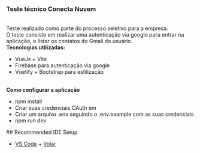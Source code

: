 <div>
    <h3>Teste técnico Conecta Nuvem</h3>
    <br>
    <span>Teste realizado como parte do processo seletivo para a empresa.</span>
    <br>
    <span>O teste consiste em realizar uma autenticação via google para entrar na aplicação, e listar os contatos do Gmail do usuário.</span>
    <br>
    <strong>Tecnologias utilizadas:</strong>
    <br>
    <ul>
        <li>
            VueJs + Vite
        </li>
        <li>
            Firebase para autenticação via google
        </li>
        <li>
            Vuetify + Bootstrap para estilização
        </li>
    </ul>
    <br>
    <strong>Como configurar a aplicação</strong>
    <br>
    <ul>
        <li>
            npm install
        </li>
        <li>
            Criar suas credenciais OAuth em <a href="https://console.cloud.google.com/apis/credentials"></a>
        </li>
        <li>
            Criar um arquivo .env seguindo o .env.example com as suas credenciais
        </li>
        <li>
            npm run dev
        </li>
    </ul>
</div>
## Recommended IDE Setup

- [VS Code](https://code.visualstudio.com/) + [Volar](https://marketplace.visualstudio.com/items?itemName=Vue.volar)
